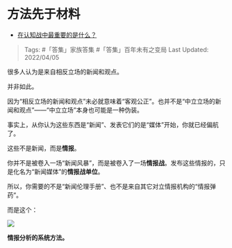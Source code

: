 # 方法先于材料

- [在认知战中最重要的是什么？](https://zhuanlan.zhihu.com/p/493343550)

>Tags: #「答集」家族答集  #「答集」百年未有之变局 
>Last Updated: 2022/04/05

很多人认为是来自相反立场的新闻和观点。

并非如此。

因为“相反立场的新闻和观点”未必就意味着“客观公正”。也并不是“中立立场的新闻和观点”——“中立立场”本身也可能是一种伪装。

事实上，从你认为这些东西是“新闻”、发表它们的是“媒体”开始，你就已经偏航了。

这些不是新闻，而是**情报**。

你并不是被卷入一场“新闻风暴”，而是被卷入了一场**情报战**。发布这些情报的，只是化名为“新闻媒体”的**情报战单位**。

所以，你需要的不是“新闻伦理手册”、也不是来自其它对立情报机构的“情报弹药”。

而是这个：

![](https://pic3.zhimg.com/80/v2-b4127c5d31c94b0ee4b538ccc86bac3e_1440w.jpg)

  

**情报分析的系统方法。**